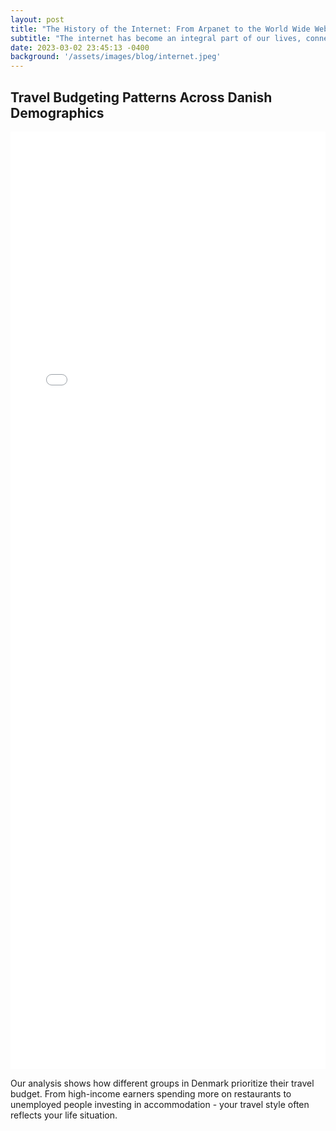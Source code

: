 ```yaml
---
layout: post
title: "The History of the Internet: From Arpanet to the World Wide Web"
subtitle: "The internet has become an integral part of our lives, connecting people across the world and changing the way we communicate, work, and access information."
date: 2023-03-02 23:45:13 -0400
background: '/assets/images/blog/internet.jpeg'
---
```


## Travel Budgeting Patterns Across Danish Demographics

<div class="embed-container">
  <iframe src="{{ site.baseurl }}/assets/danish_travel_budget.html" width="100%" height="1500px" frameborder="0"></iframe>
</div>

Our analysis shows how different groups in Denmark prioritize their travel budget. From high-income earners spending more on restaurants to unemployed people investing in accommodation - your travel style often reflects your life situation.